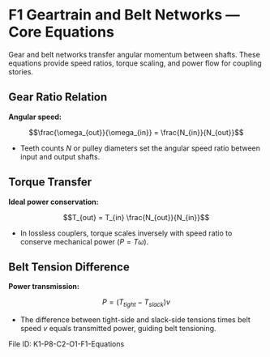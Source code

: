 # F1 Geartrain and Belt Networks — Core Equations

Gear and belt networks transfer angular momentum between shafts. These equations provide speed ratios, torque scaling, and power flow for coupling stories.

## Gear Ratio Relation
**Angular speed:**

$$\frac{\omega_{out}}{\omega_{in}} = \frac{N_{in}}{N_{out}}$$

- Teeth counts $N$ or pulley diameters set the angular speed ratio between input and output shafts.

## Torque Transfer
**Ideal power conservation:**

$$T_{out} = T_{in} \frac{N_{out}}{N_{in}}$$

- In lossless couplers, torque scales inversely with speed ratio to conserve mechanical power ($P = T \omega$).

## Belt Tension Difference
**Power transmission:**

$$P = (T_{tight} - T_{slack}) v$$

- The difference between tight-side and slack-side tensions times belt speed $v$ equals transmitted power, guiding belt tensioning.

File ID: K1-P8-C2-O1-F1-Equations
